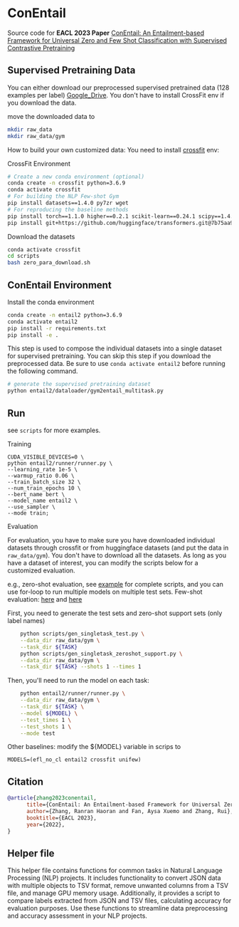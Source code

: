 
# ConEntail
Source code for **EACL 2023 Paper** [ConEntail: An Entailment-based Framework for Universal Zero and Few Shot Classification with Supervised Contrastive Pretraining](https://arxiv.org/pdf/2210.07587.pdf)

## Supervised Pretraining Data

You can either download our preprocessed supervised pretrained data (128 examples per label) [Google_Drive](https://drive.google.com/file/d/11Si6nVjE5_E32kbb_qLuXS96fccuoO15/view?usp=sharing). You don't have to install CrossFit env if you download the data. 

move the downloaded data to
```bash
mkdir raw_data
mkdir raw_data/gym
```

How to build your own customized data: You need to install [crossfit](https://github.com/INK-USC/CrossFit) env:

CrossFit Environment

```bash
# Create a new conda environment (optional)
conda create -n crossfit python=3.6.9
conda activate crossfit
# For building the NLP Few-shot Gym
pip install datasets==1.4.0 py7zr wget
# For reproducing the baseline methods
pip install torch==1.1.0 higher==0.2.1 scikit-learn==0.24.1 scipy==1.4.1 rouge==1.0.0
pip install git+https://github.com/huggingface/transformers.git@7b75aa9fa55bee577e2c7403301ed31103125a35
```

Download the datasets

```bash
conda activate crossfit
cd scripts
bash zero_para_download.sh
```

## ConEntail Environment

Install the conda environment
```bash
conda create -n entail2 python=3.6.9
conda activate entail2
pip install -r requirements.txt
pip install -e .
```

This step is used to compose the individual datasets into a single dataset for supervised pretraining. You can skip this step if you download the preprocessed data. Be sure to use ```conda activate entail2``` before running the following command.
```bash
# generate the supervised pretraining dataset
python entail2/dataloader/gym2entail_multitask.py 
```

## Run

see ```scripts``` for more examples. 


Training

```
CUDA_VISIBLE_DEVICES=0 \
python entail2/runner/runner.py \
--learning_rate 1e-5 \
--warmup_ratio 0.06 \
--train_batch_size 32 \
--num_train_epochs 10 \
--bert_name bert \
--model_name entail2 \
--use_sampler \
--mode train;
```

Evaluation


For evaluation, you have to make sure you have downloaded individual datasets through crossfit or from huggingface datasets (and put the data in `raw_data/gym`). You don't have to download all the datasets. As long as you have a dataset of interest, you can modify the scripts below for a customized evaluation. 

e.g., zero-shot evaluation, see [example](./scripts/eval_models_on_tasks_0shot.sh) for complete scripts, and you can use for-loop to run multiple models on multiple test sets.
Few-shot evaluation: [here](./scripts/finetune_15_100_shot_bert.sh) and [here](./scripts/finetune_15_100_shot_bart.sh) 

First, you need to generate the test sets and zero-shot support sets (only label names)
```bash
    python scripts/gen_singletask_test.py \
    --data_dir raw_data/gym \
    --task_dir ${TASK}
    python scripts/gen_singletask_zeroshot_support.py \
    --data_dir raw_data/gym \
    --task_dir ${TASK} --shots 1 --times 1
```

Then, you'll need to run the model on each task:
```bash
    python entail2/runner/runner.py \
    --data_dir raw_data/gym \
    --task_dir ${TASK} \
    --model ${MODEL} \
    --test_times 1 \
    --test_shots 1 \
    --mode test
```

Other baselines:
modify the ${MODEL} variable in scrips to
```
MODELS=(efl_no_cl entail2 crossfit unifew)
```


## Citation
```bibtex
@article{zhang2023conentail,
      title={ConEntail: An Entailment-based Framework for Universal Zero and Few Shot Classification with Supervised Contrastive Pretraining}, 
      author={Zhang, Ranran Haoran and Fan, Aysa Xuemo and Zhang, Rui},
      booktitle={EACL 2023},
      year={2022},
}
``` 


## Helper file

This helper file contains functions for common tasks in Natural Language Processing (NLP) projects. 
It includes functionality to convert JSON data with multiple objects to TSV format, 
remove unwanted columns from a TSV file, and manage GPU memory usage. Additionally, 
it provides a script to compare labels extracted from JSON and TSV files, 
calculating accuracy for evaluation purposes. 
Use these functions to streamline data preprocessing and accuracy assessment in your NLP projects.